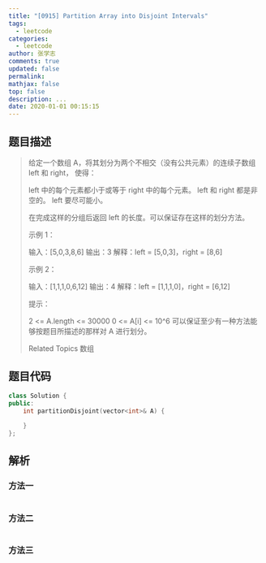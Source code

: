 ```yaml
---
title: "[0915] Partition Array into Disjoint Intervals"
tags:
  - leetcode
categories:
  - leetcode
author: 张学志
comments: true
updated: false
permalink:
mathjax: false
top: false
description: ...
date: 2020-01-01 00:15:15
---
```


## 题目描述

> 给定一个数组 A，将其划分为两个不相交（没有公共元素）的连续子数组 left 和 right， 使得： 
> 
> 
> left 中的每个元素都小于或等于 right 中的每个元素。 
> left 和 right 都是非空的。 
> left 要尽可能小。 
> 
> 
> 在完成这样的分组后返回 left 的长度。可以保证存在这样的划分方法。 
> 
> 
> 
> 示例 1： 
> 
> 输入：[5,0,3,8,6]
> 输出：3
> 解释：left = [5,0,3]，right = [8,6]
> 
> 
> 示例 2： 
> 
> 输入：[1,1,1,0,6,12]
> 输出：4
> 解释：left = [1,1,1,0]，right = [6,12]
> 
> 
> 
> 
> 提示： 
> 
> 
> 2 <= A.length <= 30000 
> 0 <= A[i] <= 10^6 
> 可以保证至少有一种方法能够按题目所描述的那样对 A 进行划分。 
> 
> 
> 
> Related Topics 数组

## 题目代码

```cpp
class Solution {
public:
    int partitionDisjoint(vector<int>& A) {
        
    }
};
```

## 解析

### 方法一

```cpp

```

### 方法二

```cpp

```

### 方法三

```cpp

```

